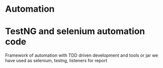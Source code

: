 # Automation
# TestNG and selenium automation code
Framework of automation with TDD driven development and tools or jar we have used 
as selenium, testng, listeners for report 

